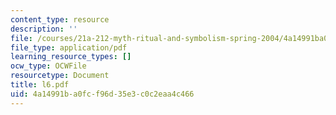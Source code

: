 ```yaml
---
content_type: resource
description: ''
file: /courses/21a-212-myth-ritual-and-symbolism-spring-2004/4a14991ba0fcf96d35e3c0c2eaa4c466_l6.pdf
file_type: application/pdf
learning_resource_types: []
ocw_type: OCWFile
resourcetype: Document
title: l6.pdf
uid: 4a14991b-a0fc-f96d-35e3-c0c2eaa4c466
---
```

